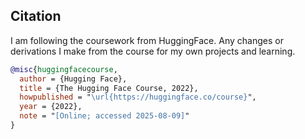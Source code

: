 ## Citation
I am following the coursework from HuggingFace. Any changes or derivations I make from the course for my own projects and learning.

```bibtex
@misc{huggingfacecourse,
  author = {Hugging Face},
  title = {The Hugging Face Course, 2022},
  howpublished = "\url{https://huggingface.co/course}",
  year = {2022},
  note = "[Online; accessed 2025-08-09]"
}
